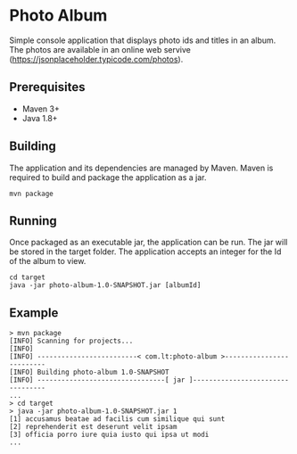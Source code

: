 # Photo Album
Simple console application that displays photo ids and titles in an album. The photos are available in an online web servive (https://jsonplaceholder.typicode.com/photos).

## Prerequisites
- Maven 3+
- Java 1.8+

## Building
The application and its dependencies are managed by Maven. Maven is required to build and package the application as a jar.
    
    mvn package

## Running
Once packaged as an executable jar, the application can be run. The jar will be stored in the target folder.
The application accepts an integer for the Id of the album to view.

    cd target
    java -jar photo-album-1.0-SNAPSHOT.jar [albumId]
    
## Example
    > mvn package
    [INFO] Scanning for projects...
    [INFO]
    [INFO] -------------------------< com.lt:photo-album >-------------------------
    [INFO] Building photo-album 1.0-SNAPSHOT
    [INFO] --------------------------------[ jar ]---------------------------------
    ...
    > cd target
    > java -jar photo-album-1.0-SNAPSHOT.jar 1
    [1] accusamus beatae ad facilis cum similique qui sunt
    [2] reprehenderit est deserunt velit ipsam
    [3] officia porro iure quia iusto qui ipsa ut modi
    ...